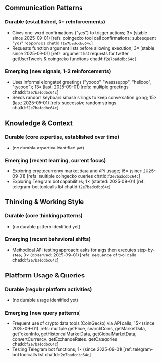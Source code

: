 ## Communication Patterns
### Durable (established, 3+ reinforcements)
- Gives one-word confirmations ("yes") to trigger actions; 3× (stable since 2025-09-01) [refs: coingecko tool call confirmations; subsequent "yes" responses chatId:`f2e7badcdbc64c`]
- Requests function argument lists before allowing execution; 3× (stable since 2025-09-01) [refs: argument list requests for twitter getUserTweets & coingecko functions chatId:`f2e7badcdbc64c`]

### Emerging (new signals, 1-2 reinforcements)
- Uses informal elongated greetings ("yoooo", "wasssuppp", "hellooo", "tyoooo"); 13× (last: 2025-09-01) [refs: multiple greetings chatId:`f2e7badcdbc64c`]
- Sends random keyboard smash strings to keep conversation going; 15× (last: 2025-09-01) [refs: successive random strings chatId:`f2e7badcdbc64c`]

## Knowledge & Context
### Durable (core expertise, established over time)
- (no durable expertise identified yet)

### Emerging (recent learning, current focus)
- Exploring cryptocurrency market data and API usage; 15× (since 2025-09-01) [refs: multiple coingecko queries chatId:`f2e7badcdbc64c`]
- Exploring Telegram bot capabilities; 1× (started: 2025-09-01) [ref: telegram-bot toolcalls list chatId:`f2e7badcdbc64c`]

## Thinking & Working Style
### Durable (core thinking patterns)
- (no durable pattern identified yet)

### Emerging (recent behavioral shifts)
- Methodical API testing approach: asks for args then executes step-by-step; 3× (observed: 2025-09-01) [refs: sequence of tool calls chatId:`f2e7badcdbc64c`]

## Platform Usage & Queries
### Durable (regular platform activities)
- (no durable usage identified yet)

### Emerging (new query patterns)
- Frequent use of crypto data tools (CoinGecko) via API calls; 15× (since 2025-09-01) [refs: multiple getPrice, searchCoins, getMarketData, getTokenInfo, getHistoricalMarketData, getGlobalMarketData, convertCurrency, getExchangeRates, getCategories chatId:`f2e7badcdbc64c`]
- Testing Telegram bot functions; 1× (since 2025-09-01) [ref: telegram-bot toolcalls list chatId:`f2e7badcdbc64c`]